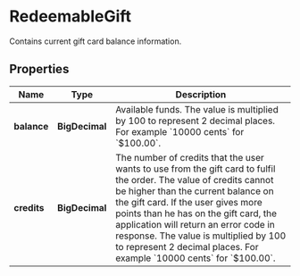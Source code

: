 

# RedeemableGift

Contains current gift card balance information.

## Properties

| Name | Type | Description |
|------------ | ------------- | ------------- |
|**balance** | **BigDecimal** | Available funds. The value is multiplied by 100 to represent 2 decimal places. For example &#x60;10000 cents&#x60; for &#x60;$100.00&#x60;. |
|**credits** | **BigDecimal** | The number of credits that the user wants to use from the gift card to fulfil the order. The value of credits cannot be higher than the current balance on the gift card. If the user gives more points than he has on the gift card, the application will return an error code in response. The value is multiplied by 100 to represent 2 decimal places. For example &#x60;10000 cents&#x60; for &#x60;$100.00&#x60;. |



